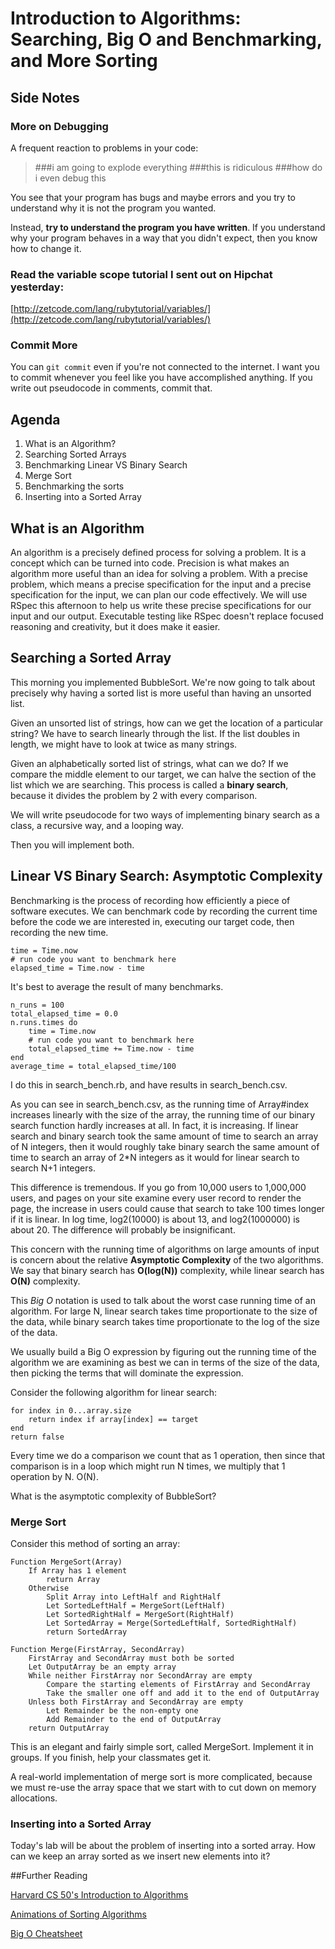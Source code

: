 # Introduction to Algorithms: Searching, Big O and Benchmarking, and More Sorting

## Side Notes

### More on Debugging
A frequent reaction to problems in your code:
>###i am going to explode everything
###this is ridiculous
###how do i even debug this

You see that your program has bugs and maybe errors and you try to understand why it is not the program you wanted.

Instead, __try to understand the program you have written__.  If you understand why your program behaves in a way that you didn't expect, then you know how to change it.

### Read the variable scope tutorial I sent out on Hipchat yesterday:
[http://zetcode.com/lang/rubytutorial/variables/](http://zetcode.com/lang/rubytutorial/variables/)

### Commit More
You can `git commit` even if you're not connected to the internet.  I want you to commit whenever you feel like you have accomplished anything.  If you write out pseudocode in comments, commit that.

## Agenda

1. What is an Algorithm?
1. Searching Sorted Arrays
1. Benchmarking Linear VS Binary Search
1. Merge Sort
1. Benchmarking the sorts
1. Inserting into a Sorted Array

## What is an Algorithm
An algorithm is a precisely defined process for solving a problem.
It is a concept which can be turned into code.
Precision is what makes an algorithm more useful than an idea for solving a problem.
With a precise problem, which means a precise specification for the input and a precise specification for the input, we can plan our code effectively.  We will use RSpec this afternoon to help us write these precise specifications for our input and our output.  Executable testing like RSpec doesn't replace focused reasoning and creativity, but it does make it easier.

## Searching a Sorted Array
This morning you implemented BubbleSort.  We're now going to talk about precisely why having a sorted list is more useful than having an unsorted list.

Given an unsorted list of strings, how can we get the location of a particular string?  We have to search linearly through the list.  If the list doubles in length, we might have to look at twice as many strings.

Given an alphabetically sorted list of strings, what can we do? If we compare the middle element to our target, we can halve the section of the list which we are searching.  This process is called a __binary search__, because it divides the problem by 2 with every comparison.

We will write pseudocode for two ways of implementing binary search as a class, a recursive way, and a looping way.

Then you will implement both.

## Linear VS Binary Search: Asymptotic Complexity
Benchmarking is the process of recording how efficiently a piece of software executes.  We can benchmark code by recording the current time before the code we are interested in, executing our target code, then recording the new time.

```
time = Time.now
# run code you want to benchmark here
elapsed_time = Time.now - time
```

It's best to average the result of many benchmarks.

```
n_runs = 100
total_elapsed_time = 0.0
n.runs.times do
	time = Time.now
	# run code you want to benchmark here
	total_elapsed_time += Time.now - time
end
average_time = total_elapsed_time/100
```

I do this in search_bench.rb, and have results in search_bench.csv.

As you can see in search_bench.csv, as the running time of Array#index increases linearly with the size of the array, the running time of our binary search function hardly increases at all.  In fact, it is increasing.  If linear search and binary search took the same amount of time to search an array of N integers, then it would roughly take binary search the same amount of time to search an array of 2*N integers as it would for linear search to search N+1 integers.  

This difference is tremendous.  If you go from 10,000 users to 1,000,000 users, and pages on your site examine every user record to render the page, the increase in users could cause that search to take 100 times longer if it is linear.  In log time, log2(10000) is about 13, and log2(1000000) is about 20.  The difference will probably be insignificant.

This concern with the running time of algorithms on large amounts of input is concern about the relative __Asymptotic Complexity__ of the two algorithms.  We say that binary search has __O(log(N))__ complexity, while linear search has __O(N)__ complexity.

This _Big O_ notation is used to talk about the worst case running time of an algorithm.  For large N, linear search takes time proportionate to the size of the data, while binary search takes time proportionate to the log of the size of the data.

We usually build a Big O expression by figuring out the running time of the algorithm we are examining as best we can in terms of the size of the data, then picking the terms that will dominate the expression.  

Consider the following algorithm for linear search:

```
for index in 0...array.size
	return index if array[index] == target
end
return false
```

Every time we do a comparison we count that as 1 operation, then since that comparison is in a loop which might run N times, we multiply that 1 operation by N.  O(N).

What is the asymptotic complexity of BubbleSort?

### Merge Sort
Consider this method of sorting an array:

```
Function MergeSort(Array)
	If Array has 1 element
		return Array
	Otherwise
		Split Array into LeftHalf and RightHalf
		Let SortedLeftHalf = MergeSort(LeftHalf)
		Let SortedRightHalf = MergeSort(RightHalf)
		Let SortedArray = Merge(SortedLeftHalf, SortedRightHalf)
		return SortedArray

Function Merge(FirstArray, SecondArray)
	FirstArray and SecondArray must both be sorted
	Let OutputArray be an empty array
	While neither FirstArray nor SecondArray are empty
		Compare the starting elements of FirstArray and SecondArray
		Take the smaller one off and add it to the end of OutputArray
	Unless both FirstArray and SecondArray are empty
		Let Remainder be the non-empty one
		Add Remainder to the end of OutputArray
	return OutputArray
```

This is an elegant and fairly simple sort, called MergeSort.  Implement it in groups.  If you finish, help your classmates get it.

A real-world implementation of merge sort is more complicated, because we must re-use the array space that we start with to cut down on memory allocations.

### Inserting into a Sorted Array

Today's lab will be about the problem of inserting into a sorted array.  How can we keep an array sorted as we insert new elements into it?

##Further Reading 

[Harvard CS 50's Introduction to Algorithms](https://www.youtube.com/watch?v=MwFMs9GQMGY&list=PLF8A834F810575A94&index=7)

[Animations of Sorting Algorithms](http://www.sorting-algorithms.com/)

[Big O Cheatsheet](http://bigocheatsheet.com/)